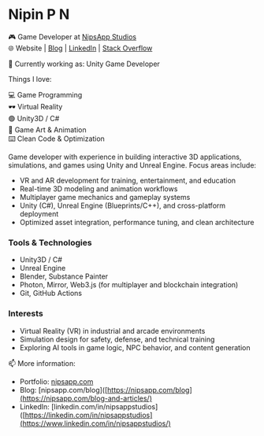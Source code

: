 
# Nipin P N

🎮 Game Developer at [NipsApp Studios](https://nipsapp.com)  
🌐 Website | [Blog](https://nipsapp.com/blog-and-articles/) | [LinkedIn](https://www.linkedin.com/in/nipsappstudios/) | [Stack Overflow](https://stackoverflow.com/users/637453/nipin-p-n)

💼 Currently working as: Unity Game Developer

Things I love:

💻 Game Programming  
🕶️ Virtual Reality  
🟢 Unity3D / C#  
🎨 Game Art & Animation  
⌨️ Clean Code & Optimization


Game developer with experience in building interactive 3D applications, simulations, and games using Unity and Unreal Engine. Focus areas include:

- VR and AR development for training, entertainment, and education
- Real-time 3D modeling and animation workflows
- Multiplayer game mechanics and gameplay systems
- Unity (C#), Unreal Engine (Blueprints/C++), and cross-platform deployment
- Optimized asset integration, performance tuning, and clean architecture

### Tools & Technologies
- Unity3D / C#
- Unreal Engine
- Blender, Substance Painter
- Photon, Mirror, Web3.js (for multiplayer and blockchain integration)
- Git, GitHub Actions

### Interests
- Virtual Reality (VR) in industrial and arcade environments
- Simulation design for safety, defense, and technical training
- Exploring AI tools in game logic, NPC behavior, and content generation

📫 More information:
- Portfolio: [nipsapp.com](https://nipsapp.com)
- Blog: [nipsapp.com/blog]([https://nipsapp.com/blog](https://nipsapp.com/blog-and-articles/)
- LinkedIn: [linkedin.com/in/nipsappstudios]([https://linkedin.com/in/nipsappstudios](https://www.linkedin.com/in/nipsappstudios/)
